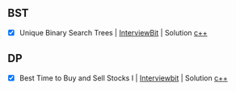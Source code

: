 ## BST
- [x] Unique Binary Search Trees | [InterviewBit](https://www.interviewbit.com/problems/unique-binary-search-trees/) | Solution [c++](unique-binary-search-trees.cpp)

## DP
- [x] Best Time to Buy and Sell Stocks I | [Interviewbit](https://www.interviewbit.com/problems/best-time-to-buy-and-sell-stocks-i/) | Solution [c++](best-time-to-buy-and-sell-stocks-i.cpp)
